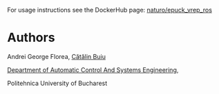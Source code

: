 For usage instructions see the DockerHub page:
[naturo/epuck\_vrep\_ros](https://hub.docker.com/r/naturo/epuck_vrep_ros)

# Authors
Andrei George Florea, [Cătălin Buiu](http://catalin.buiu.net)

[Department of Automatic Control And Systems Engineering](http://acse.pub.ro),

Politehnica University of Bucharest
